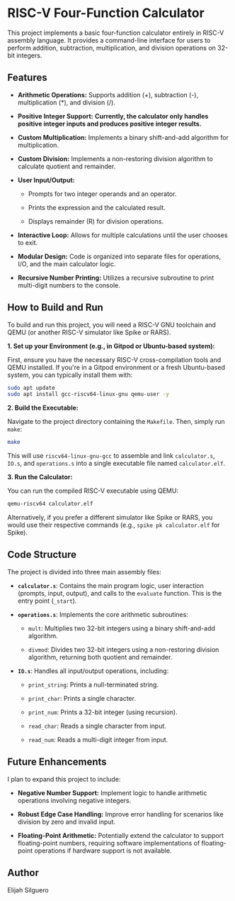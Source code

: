 # RISC-V Four-Function Calculator

This project implements a basic four-function calculator entirely in RISC-V assembly language. It provides a command-line interface for users to perform addition, subtraction, multiplication, and division operations on 32-bit integers.

## Features

* **Arithmetic Operations:** Supports addition (+), subtraction (-), multiplication (\*), and division (/).

* **Positive Integer Support:** **Currently, the calculator only handles positive integer inputs and produces positive integer results.**

* **Custom Multiplication:** Implements a binary shift-and-add algorithm for multiplication.

* **Custom Division:** Implements a non-restoring division algorithm to calculate quotient and remainder.

* **User Input/Output:**

  * Prompts for two integer operands and an operator.

  * Prints the expression and the calculated result.

  * Displays remainder (R) for division operations.

* **Interactive Loop:** Allows for multiple calculations until the user chooses to exit.

* **Modular Design:** Code is organized into separate files for operations, I/O, and the main calculator logic.

* **Recursive Number Printing:** Utilizes a recursive subroutine to print multi-digit numbers to the console.

## How to Build and Run

To build and run this project, you will need a RISC-V GNU toolchain and QEMU (or another RISC-V simulator like Spike or RARS).

**1. Set up your Environment (e.g., in Gitpod or Ubuntu-based system):**

First, ensure you have the necessary RISC-V cross-compilation tools and QEMU installed. If you're in a Gitpod environment or a fresh Ubuntu-based system, you can typically install them with:

```bash
sudo apt update
sudo apt install gcc-riscv64-linux-gnu qemu-user -y
```

**2. Build the Executable:**

Navigate to the project directory containing the `Makefile`. Then, simply run `make`:

```bash
make
```

This will use `riscv64-linux-gnu-gcc` to assemble and link `calculator.s`, `IO.s`, and `operations.s` into a single executable file named `calculator.elf`.

**3. Run the Calculator:**

You can run the compiled RISC-V executable using QEMU:

```bash
qemu-riscv64 calculator.elf
```

Alternatively, if you prefer a different simulator like Spike or RARS, you would use their respective commands (e.g., `spike pk calculator.elf` for Spike).

## Code Structure

The project is divided into three main assembly files:

* **`calculator.s`**: Contains the main program logic, user interaction (prompts, input, output), and calls to the `evaluate` function. This is the entry point (`_start`).

* **`operations.s`**: Implements the core arithmetic subroutines:

  * `mult`: Multiplies two 32-bit integers using a binary shift-and-add algorithm.

  * `divmod`: Divides two 32-bit integers using a non-restoring division algorithm, returning both quotient and remainder.

* **`IO.s`**: Handles all input/output operations, including:

  * `print_string`: Prints a null-terminated string.

  * `print_char`: Prints a single character.

  * `print_num`: Prints a 32-bit integer (using recursion).

  * `read_char`: Reads a single character from input.

  * `read_num`: Reads a multi-digit integer from input.

## Future Enhancements

I plan to expand this project to include:

* **Negative Number Support:** Implement logic to handle arithmetic operations involving negative integers.

* **Robust Edge Case Handling:** Improve error handling for scenarios like division by zero and invalid input.

* **Floating-Point Arithmetic:** Potentially extend the calculator to support floating-point numbers, requiring software implementations of floating-point operations if hardware support is not available.

## Author

Elijah Silguero
